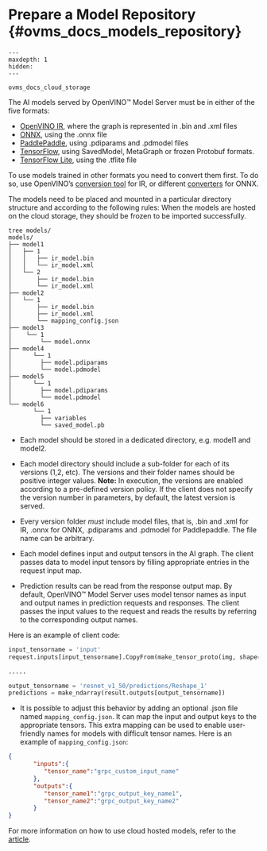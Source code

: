# Prepare a Model Repository {#ovms_docs_models_repository}

```{toctree}
---
maxdepth: 1
hidden:
---

ovms_docs_cloud_storage
```

The AI models served by OpenVINO&trade; Model Server must be in either of the five formats:
- [OpenVINO IR](https://docs.openvino.ai/2025/documentation/openvino-ir-format/operation-sets.html), where the graph is represented in .bin and .xml files
- [ONNX](https://onnx.ai/), using the .onnx file
- [PaddlePaddle](https://www.paddlepaddle.org.cn/en), using .pdiparams and .pdmodel files
- [TensorFlow](https://www.tensorflow.org/), using SavedModel, MetaGraph or frozen Protobuf formats.
- [TensorFlow Lite](https://www.tensorflow.org/lite), using the .tflite file

To use models trained in other formats you need to convert them first. To do so, use
OpenVINO’s [conversion tool](https://docs.openvino.ai/2025/openvino-workflow/model-preparation/convert-model-to-ir.html) for IR, or different
[converters](https://onnx.ai/supported-tools.html) for ONNX.

The models need to be placed and mounted in a particular directory structure and according to the following rules:
When the models are hosted on the cloud storage, they should be frozen to be imported successfully.

```
tree models/
models/
├── model1
│   ├── 1
│   │   ├── ir_model.bin
│   │   └── ir_model.xml
│   └── 2
│       ├── ir_model.bin
│       └── ir_model.xml
├── model2
│   └── 1
│       ├── ir_model.bin
│       ├── ir_model.xml
│       └── mapping_config.json
├── model3
│    └── 1
│        └── model.onnx
├── model4
│      └── 1
│        ├── model.pdiparams
│        └── model.pdmodel
├── model5
│      └── 1
│        ├── model.pdiparams
│        └── model.pdmodel
└── model6
       └── 1
         ├── variables
         └── saved_model.pb

```

- Each model should be stored in a dedicated directory, e.g. model1 and model2.
- Each model directory should include a sub-folder for each of its versions (1,2, etc). The versions and their folder names should be positive integer values.
**Note:** In execution, the versions are enabled according to a pre-defined version policy. If the client does not specify
the version number in parameters, by default, the latest version is served.
- Every version folder _must_ include model files, that is, .bin and .xml for IR, .onnx for ONNX, .pdiparams and .pdmodel for Paddlepaddle. The file name can be arbitrary.

- Each model defines input and output tensors in the AI graph. The client passes data to model input tensors by filling appropriate entries in the request input map.
- Prediction results can be read from the response output map. By default, OpenVINO™ Model Server uses model tensor names as input and output names in prediction requests and responses. The client passes the input values to the request and reads the results by referring to the corresponding output names.

Here is an example of client code:

```python
input_tensorname = 'input'
request.inputs[input_tensorname].CopyFrom(make_tensor_proto(img, shape=(1, 3, 224, 224)))

.....

output_tensorname = 'resnet_v1_50/predictions/Reshape_1'
predictions = make_ndarray(result.outputs[output_tensorname])
```

- It is possible to adjust this behavior by adding an optional .json file named `mapping_config.json`.
It can map the input and output keys to the appropriate tensors. This extra mapping can be used to enable user-friendly names for models with difficult tensor names. Here is an example of `mapping_config.json`:

```json
{
       "inputs":{
          "tensor_name":"grpc_custom_input_name"
       },
       "outputs":{
          "tensor_name1":"grpc_output_key_name1",
          "tensor_name2":"grpc_output_key_name2"
       }
}
```

For more information on how to use cloud hosted models, refer to the [article](./using_cloud_storage.md).

